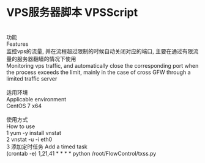 # VPS服务器脚本 VPSScript

<br/>功能
<br/>Features
<br/>监控vps的流量, 并在流程超过限制的时候自动关闭对应的端口, 主要在通过有限流量的服务器翻墙的情况下使用
<br/>Monitoring vps traffic, and automatically close the corresponding port when the process exceeds the limit, mainly in the case of cross GFW through a limited traffic server
<br/>
<br/>适用环境
<br/>Applicable environment
<br/>CentOS 7 x64
<br/>
<br/>使用方式
<br/>How to use
<br/>1 yum -y install vnstat
<br/>2 vnstat -u -i eth0
<br/>3 添加定时任务 Add a timed task
<br/>(crontab -e) 1,21,41 * * * * python /root/FlowControl/txss.py
